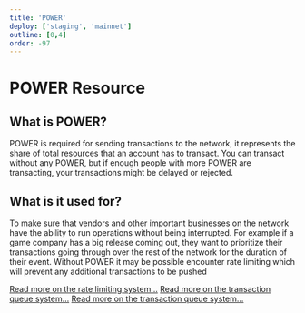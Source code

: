 ```yaml
---
title: 'POWER'
deploy: ['staging', 'mainnet']
outline: [0,4]
order: -97
---
```


# POWER Resource

## What is POWER?

POWER is required for sending transactions to the network, it represents the share of total resources that an account has to transact. You can transact without any POWER, but if enough people with more POWER are transacting, your transactions might be delayed or rejected.

## What is it used for?

To make sure that vendors and other important businesses on the network have the ability to run operations without being interrupted. For example if a game company has a big release coming out, they want to prioritize their transactions going through over the rest of the network for the duration of their event. Without POWER it may be possible encounter rate limiting which will prevent any additional transactions to be pushed

<Experimental>[Read more on the rate limiting system...](./rate-limiting.md)</Experimental>
<Staging>[Read more on the transaction queue system...](./transaction-limits-queues.md)</Staging>
<Mainnet>[Read more on the transaction queue system...](./transaction-limits-queues.md)</Mainnet>